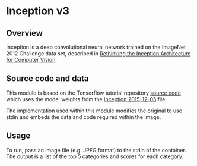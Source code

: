 # Inception v3

## Overview

Inception is a deep convolutional neural network trained on the ImageNet 2012 Challenge data set, described in [Rethinking the Inception Architecture for Computer Vision](https://arxiv.org/abs/1512.00567).

## Source code and data

This module is based on the Tensorflow tutorial repository [source code](https://github.com/tensorflow/models/blob/master/tutorials/image/imagenet/classify_image.py) which uses the model weights from the [Inception 2015-12-05](http://download.tensorflow.org/models/image/imagenet/inception-2015-12-05.tgz) file.

The implementation used within this module modifies the original to use stdin and embeds the data and code required within the image.

## Usage

To run, pass an image file (e.g. JPEG format) to the stdin of the container. The output is a list of the top 5 categories and scores for each category.

